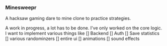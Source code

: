 ### Minesweepr
A hacksaw gaming dare  to mine clone to practice strategies.

A work in progress, a lot has to be done. I've only worked on the core logic. I want to implement various things like
[] Backend
[] Auth 
[] Save statistics
[] various randominzers 
[] entire ui
[] animations
[] sound effects
